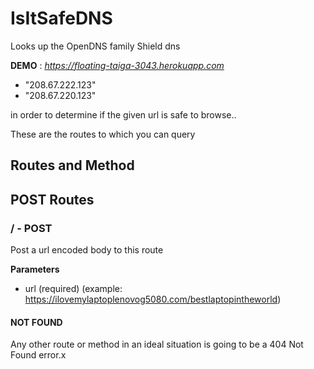 # IsItSafeDNS

Looks up the OpenDNS family Shield dns

**DEMO** : *https://floating-taiga-3043.herokuapp.com*

* "208.67.222.123"
* "208.67.220.123"

in order to determine if the given url is safe to browse..

These are the routes to which you can query

## Routes and Method

## POST Routes
### / - POST
Post a url encoded body to this route

**Parameters**
* url (required) (example: https://ilovemylaptoplenovog5080.com/bestlaptopintheworld)


#### NOT FOUND
Any other route or method in an ideal situation is going to be a 404 Not Found
error.x
